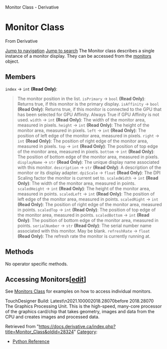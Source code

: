 

Monitor Class - Derivative




# Monitor Class
From Derivative

[Jump to navigation](#mw-head)
[Jump to search](#searchInput)
The Monitor class describes a single instance of a monitor display. They can be accessed from the [monitors](Monitors_Class.html "Monitors Class") object.
  

## Members
`index` → `int` **(Read Only)**:
> The monitor position in the list.
`isPrimary` → `bool` **(Read Only)**:
> Returns true, if this monitor is the primary display.
`isAffinity` → `bool` **(Read Only)**:
> Returns true, if this monitor is connected to the GPU that has been selected for GPU Affinity. Always True if GPU Affinity is not used.
`width` → `int` **(Read Only)**:
> The width of the monitor area, measured in pixels.
`height` → `int` **(Read Only)**:
> The height of the monitor area, measured in pixels.
`left` → `int` **(Read Only)**:
> The position of left edge of the monitor area, measured in pixels.
`right` → `int` **(Read Only)**:
> The position of right edge of the monitor area, measured in pixels.
`top` → `int` **(Read Only)**:
> The position of top edge of the monitor area, measured in pixels.
`bottom` → `int` **(Read Only)**:
> The position of bottom edge of the monitor area, measured in pixels.
`displayName` → `str` **(Read Only)**:
> The unique display name associated with this monitor.
`description` → `str` **(Read Only)**:
> A description of the monitor or its display adapter.
`dpiScale` → `float` **(Read Only)**:
> The DPI Scaling factor the monitor is current set to.
`scaledWidth` → `int` **(Read Only)**:
> The width of the monitor area, measured in points.
`scaledHeight` → `int` **(Read Only)**:
> The height of the monitor area, measured in points.
`scaledLeft` → `int` **(Read Only)**:
> The position of left edge of the monitor area, measured in points.
`scaledRight` → `int` **(Read Only)**:
> The position of right edge of the monitor area, measured in points.
`scaledTop` → `int` **(Read Only)**:
> The position of top edge of the monitor area, measured in points.
`scaledBottom` → `int` **(Read Only)**:
> The position of bottom edge of the monitor area, measured in points.
`serialNumber` → `str` **(Read Only)**:
> The serial number name associated with this monitor. May be blank.
`refreshRate` → `float` **(Read Only)**:
> The refresh rate the monitor is currently running at.
## Methods
No operator specific methods.
## Accessing Monitors[[edit](https://docs.derivative.ca/index.php?title=Template:Section&action=edit&section=T-1 "Edit section: Accessing Monitors")]
See [Monitors Class](Monitors_Class.html "Monitors Class") for examples on how to access individual monitors.
  
TouchDesigner Build: Latest\n2021.100002018.28070before 2018.28070
The Graphics Processing Unit. This is the high-speed, many-core processor of the graphics card/chip that takes geometry, images and data from the CPU and creates images and processed data.

Retrieved from "<https://docs.derivative.ca/index.php?title=Monitor_Class&oldid=28324>"
[Category](Special_Categories.html "Special:Categories"):
* [Python Reference](Category_Python_Reference.html "Category:Python Reference")
